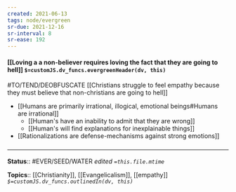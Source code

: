 ```yaml
---
created: 2021-06-13
tags: node/evergreen
sr-due: 2021-12-16
sr-interval: 8
sr-ease: 192
---
```


#### [[Loving a a non-believer requires loving the fact that they are going to hell]] `$=customJS.dv_funcs.evergreenHeader(dv, this)`

#TO/TEND/DEOBFUSCATE [[Christians struggle to feel empathy because they must believe that non-christians are going to hell]]

- [[Humans are primarily irrational, illogical, emotional beings#Humans are irrational]]
    - [[Human's have an inability to admit that they are wrong]]
    - [[Human's will find explanations for inexplainable things]]
- [[Rationalizations are defense-mechanisms against strong emotions]]

### <hr class="footnote"/>

**Status**:: #EVER/SEED/WATER 
*edited `=this.file.mtime`*

**Topics**:: [[Christianity]], [[Evangelicalism]], [[empathy]]
*`$=customJS.dv_funcs.outlinedIn(dv, this)`*
